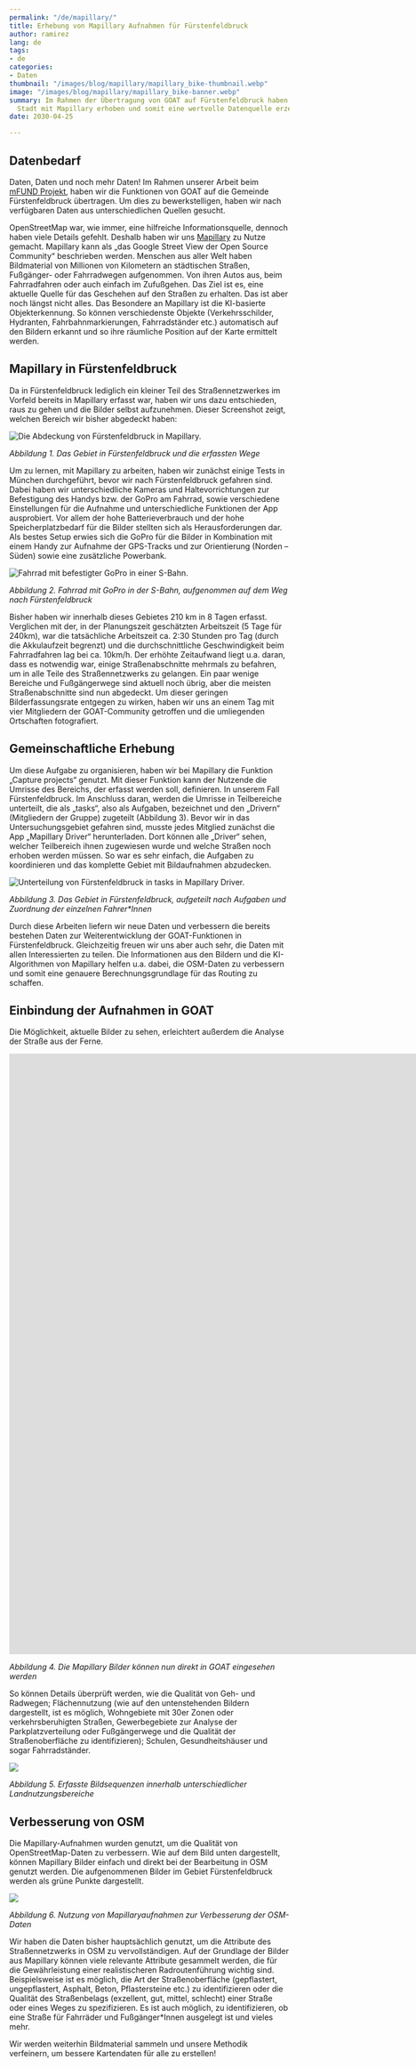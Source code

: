 ```yaml
---
permalink: "/de/mapillary/"
title: Erhebung von Mapillary Aufnahmen für Fürstenfeldbruck
author: ramirez
lang: de
tags:
- de
categories:
- Daten
thumbnail: "/images/blog/mapillary/mapillary_bike-thumbnail.webp"
image: "/images/blog/mapillary/mapillary_bike-banner.webp"
summary: Im Rahmen der Übertragung von GOAT auf Fürstenfeldbruck haben wir die gesamte
  Stadt mit Mapillary erhoben und somit eine wertvolle Datenquelle erzeugt.
date: 2030-04-25

---
```

## Datenbedarf

Daten, Daten und noch mehr Daten! Im Rahmen unserer Arbeit beim [mFUND Projekt](https://www.bmvi.de/SharedDocs/DE/Artikel/DG/mfund-projekte/GOAT.html), haben wir die Funktionen von GOAT auf die Gemeinde Fürstenfeldbruck übertragen. Um dies zu bewerkstelligen, haben wir nach verfügbaren Daten aus unterschiedlichen Quellen gesucht.

OpenStreetMap war, wie immer, eine hilfreiche Informationsquelle, dennoch haben viele Details gefehlt. Deshalb haben wir uns [Mapillary](https://www.mapillary.com/) zu Nutze gemacht. Mapillary kann als „das Google Street View der Open Source Community“ beschrieben werden. Menschen aus aller Welt haben Bildmaterial von Millionen von Kilometern an städtischen Straßen, Fußgänger- oder Fahrradwegen aufgenommen. Von ihren Autos aus, beim Fahrradfahren oder auch einfach im Zufußgehen. Das Ziel ist es, eine aktuelle Quelle für das Geschehen auf den Straßen zu erhalten. Das ist aber noch längst nicht alles. Das Besondere an Mapillary ist die KI-basierte Objekterkennung. So können verschiedenste Objekte (Verkehrsschilder, Hydranten, Fahrbahnmarkierungen, Fahrradständer etc.) automatisch auf den Bildern erkannt und so ihre räumliche Position auf der Karte ermittelt werden.

## Mapillary in Fürstenfeldbruck

Da in Fürstenfeldbruck lediglich ein kleiner Teil des Straßennetzwerkes im Vorfeld bereits in Mapillary erfasst war, haben wir uns dazu entschieden, raus zu gehen und die Bilder selbst aufzunehmen. Dieser Screenshot zeigt, welchen Bereich wir bisher abgedeckt haben:

![Die Abdeckung von Fürstenfeldbruck in Mapillary.](/images/blog/mapillary/mapillary_ffb.png "Erfasste Wege in Fürstenfeldbruck")

_Abbildung 1. Das Gebiet in Fürstenfeldbruck und die erfassten Wege_

Um zu lernen, mit Mapillary zu arbeiten, haben wir zunächst einige Tests in München durchgeführt, bevor wir nach Fürstenfeldbruck gefahren sind. Dabei haben wir unterschiedliche Kameras und Haltevorrichtungen zur Befestigung des Handys bzw. der GoPro am Fahrrad, sowie verschiedene Einstellungen für die Aufnahme und unterschiedliche Funktionen der App ausprobiert. Vor allem der hohe Batterieverbrauch und der hohe Speicherplatzbedarf für die Bilder stellten sich als Herausforderungen dar. Als bestes Setup erwies sich die GoPro für die Bilder in Kombination mit einem Handy zur Aufnahme der GPS-Tracks und zur Orientierung (Norden – Süden) sowie eine zusätzliche Powerbank.

![Fahrrad mit befestigter GoPro in einer S-Bahn.](/images/blog/mapillary/mapillary_bike.jpg "Mit dem Fahrrad auf dem Weg nach Fürstenfeldbruck.")

_Abbildung 2. Fahrrad mit GoPro in der S-Bahn, aufgenommen auf dem Weg nach Fürstenfeldbruck_

Bisher haben wir innerhalb dieses Gebietes 210 km in 8 Tagen erfasst. Verglichen mit der, in der Planungszeit geschätzten Arbeitszeit (5 Tage für 240km), war die tatsächliche Arbeitszeit ca. 2:30 Stunden pro Tag (durch die Akkulaufzeit begrenzt) und die durchschnittliche Geschwindigkeit beim Fahrradfahren lag bei ca. 10km/h. Der erhöhte Zeitaufwand liegt u.a. daran, dass es notwendig war, einige Straßenabschnitte mehrmals zu befahren, um in alle Teile des Straßennetzwerks zu gelangen. Ein paar wenige Bereiche und Fußgängerwege sind aktuell noch übrig, aber die meisten Straßenabschnitte sind nun abgedeckt. Um dieser geringen Bilderfassungsrate entgegen zu wirken, haben wir uns an einem Tag mit vier Mitgliedern der GOAT-Community getroffen und die umliegenden Ortschaften fotografiert.

## Gemeinschaftliche Erhebung

Um diese Aufgabe zu organisieren, haben wir bei Mapillary die Funktion „Capture projects“ genutzt. Mit dieser Funktion kann der Nutzende die Umrisse des Bereichs, der erfasst werden soll, definieren. In unserem Fall Fürstenfeldbruck. Im Anschluss daran, werden die Umrisse in Teilbereiche unterteilt, die als „tasks“, also als Aufgaben, bezeichnet und den „Drivern“ (Mitgliedern der Gruppe) zugeteilt (Abbildung 3). Bevor wir in das Untersuchungsgebiet gefahren sind, musste jedes Mitglied zunächst die App „Mapillary Driver“ herunterladen. Dort können alle „Driver“ sehen, welcher Teilbereich ihnen zugewiesen wurde und welche Straßen noch erhoben werden müssen. So war es sehr einfach, die Aufgaben zu koordinieren und das komplette Gebiet mit Bildaufnahmen abzudecken.

![Unterteilung von Fürstenfeldbruck in tasks in Mapillary Driver.](/images/blog/mapillary/mapillary_tasks.png "Karte von Fürstenfeldbruck")

_Abbildung 3. Das Gebiet in Fürstenfeldbruck, aufgeteilt nach Aufgaben und Zuordnung der einzelnen Fahrer*Innen_

Durch diese Arbeiten liefern wir neue Daten und verbessern die bereits bestehen Daten zur Weiterentwicklung der GOAT-Funktionen in Fürstenfeldbruck. Gleichzeitig freuen wir uns aber auch sehr, die Daten mit allen Interessierten zu teilen. Die Informationen aus den Bildern und die KI-Algorithmen von Mapillary helfen u.a. dabei, die OSM-Daten zu verbessern und somit eine genauere Berechnungsgrundlage für das Routing zu schaffen.

## Einbindung der Aufnahmen in GOAT

Die Möglichkeit, aktuelle Bilder zu sehen, erleichtert außerdem die Analyse der Straße aus der Ferne.

<iframe data-uk-responsive class="embed-responsive-item" src="https://player.vimeo.com/video/411741106?texttrack=en&autoplay=1&loop=1&autopause=0" allow="autoplay; fullscreen" frameborder="0" webkitallowfullscreen mozallowfullscreen allowfullscreen width="1920" height="1080"></iframe>

_Abbildung 4. Die Mapillary Bilder können nun direkt in GOAT eingesehen werden_

So können Details überprüft werden, wie die Qualität von Geh- und Radwegen; Flächennutzung (wie auf den untenstehenden Bildern dargestellt, ist es möglich, Wohngebiete mit 30er Zonen oder verkehrsberuhigten Straßen, Gewerbegebiete zur Analyse der Parkplatzverteilung oder Fußgängerwege und die Qualität der Straßenoberfläche zu identifizieren); Schulen, Gesundheitshäuser und sogar Fahrradständer.

![](/images/blog/mapillary/mapillary_sequences.png)

_Abbildung 5. Erfasste Bildsequenzen innerhalb unterschiedlicher Landnutzungsbereiche_

## Verbesserung von OSM

Die Mapillary-Aufnahmen wurden genutzt, um die Qualität von OpenStreetMap-Daten zu verbessern. Wie auf dem Bild unten dargestellt, können Mapillary Bilder einfach und direkt bei der Bearbeitung in OSM genutzt werden. Die aufgenommenen Bilder im Gebiet Fürstenfeldbruck werden als grüne Punkte dargestellt.

![](/images/blog/mapillary/mapillary_osm.png)

_Abbildung 6. Nutzung von Mapillaryaufnahmen zur Verbesserung der OSM-Daten_

Wir haben die Daten bisher hauptsächlich genutzt, um die Attribute des Straßennetzwerks in OSM zu vervollständigen. Auf der Grundlage der Bilder aus Mapillary können viele relevante Attribute gesammelt werden, die für die Gewährleistung einer realistischeren Radroutenführung wichtig sind. Beispielsweise ist es möglich, die Art der Straßenoberfläche (gepflastert, ungepflastert, Asphalt, Beton, Pflastersteine etc.) zu identifizieren oder die Qualität des Straßenbelags (exzellent, gut, mittel, schlecht) einer Straße oder eines Weges zu spezifizieren. Es ist auch möglich, zu identifizieren, ob eine Straße für Fahrräder und Fußgänger*Innen ausgelegt ist und vieles mehr.

Wir werden weiterhin Bildmaterial sammeln und unsere Methodik verfeinern, um bessere Kartendaten für alle zu erstellen!
